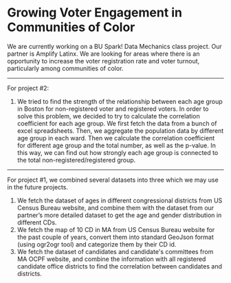 # Growing Voter Engagement in Communities of Color
We are currently working on a BU Spark! Data Mechanics class project. Our partner is Amplify Latinx. We are looking for areas where there is an opportunity to increase the voter registration rate and voter turnout, particularly among communities of color.

-----

For project #2:

1. We tried to find the strength of the relationship between each age group in Boston for non-registered voter and registered voters. In order to solve this problem, we decided to try to calculate the correlation coefficient for each age group. We first fetch the data from a bunch of excel spreadsheets. Then, we aggregate the population data by different age group in each ward. Then we calculate the correlation coefficient for different age group and the total number, as well as the p-value. In this way, we can find out how strongly each age group is connected to the total non-registered/registered group.



-----

For project #1, we combined several datasets into three which we may use in the future projects. 

1. We fetch the dataset of ages in different congressional districts from US Census Bureau website, and combine them with the dataset from our partner’s more detailed dataset to get the age and gender distribution in different CDs.
2. We fetch the map of 10 CD in MA from US Census Bureau website for the past couple of years, convert them into standard GeoJson format (using ogr2ogr tool) and categorize them by their CD id.
3. We fetch the dataset of candidates and candidate's committees from MA OCPF website, and combine the information with all registered candidate office districts to find the correlation between candidates and districts.
